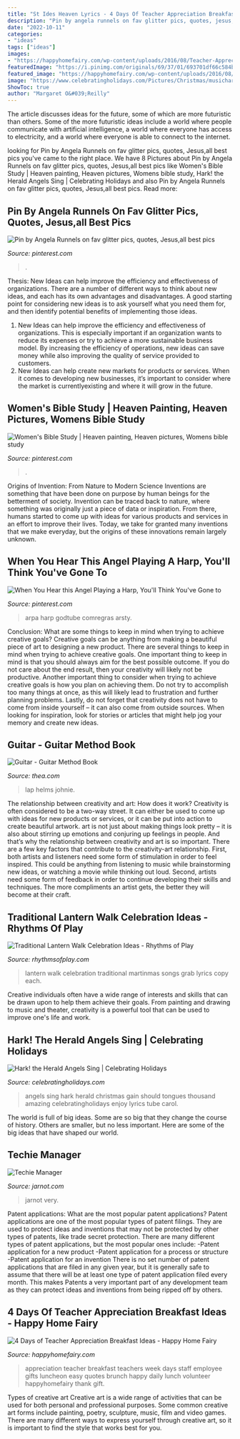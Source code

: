 ```yaml
---
title: "St Ides Heaven Lyrics - 4 Days Of Teacher Appreciation Breakfast Ideas"
description: "Pin by angela runnels on fav glitter pics, quotes, jesus,all best pics"
date: "2022-10-11"
categories:
- "ideas"
tags: ["ideas"]
images:
- "https://happyhomefairy.com/wp-content/uploads/2016/08/Teacher-Appreciation-Breakfast-Ideas-4-days-of-adorable-easy-ideas.jpg"
featuredImage: "https://i.pinimg.com/originals/69/37/01/693701df66c584b0e7709cf84cf2a2a9.jpg"
featured_image: "https://happyhomefairy.com/wp-content/uploads/2016/08/Teacher-Appreciation-Breakfast-Ideas-4-days-of-adorable-easy-ideas.jpg"
image: "https://www.celebratingholidays.com/Pictures/Christmas/musichark.jpg"
ShowToc: true
author: "Margaret O&#039;Reilly"
---
```



The article discusses ideas for the future, some of which are more futuristic than others. Some of the more futuristic ideas include a world where people communicate with artificial intelligence, a world where everyone has access to electricity, and a world where everyone is able to connect to the internet.

	

		
looking for Pin by Angela Runnels on fav glitter pics, quotes, Jesus,all best pics you've came to the right place. We have 8 Pictures about Pin by Angela Runnels on fav glitter pics, quotes, Jesus,all best pics like Women&#039;s Bible Study | Heaven painting, Heaven pictures, Womens bible study, Hark! the Herald Angels Sing | Celebrating Holidays and also Pin by Angela Runnels on fav glitter pics, quotes, Jesus,all best pics. Read more:
		
    
## Pin By Angela Runnels On Fav Glitter Pics, Quotes, Jesus,all Best Pics

<img loading=lazy src="https://i.pinimg.com/originals/69/37/01/693701df66c584b0e7709cf84cf2a2a9.jpg" onerror="this.onerror=null;this.src='https://tse4.mm.bing.net/th?id=OIP.jiUBDsUmPnYCj7TQmuQkeAHaJH&amp;pid=15.1';" alt="Pin by Angela Runnels on fav glitter pics, quotes, Jesus,all best pics">

_Source: pinterest.com_

>. 

	

Thesis:
New Ideas can help improve the efficiency and effectiveness of organizations.
There are a number of different ways to think about new ideas, and each has its own advantages and disadvantages. A good starting point for considering new ideas is to ask yourself what you need them for, and then identify potential benefits of implementing those ideas.
1) New Ideas can help improve the efficiency and effectiveness of organizations.  This is especially important if an organization wants to reduce its expenses or try to achieve a more sustainable business model. By increasing the efficiency of operations, new ideas can save money while also improving the quality of service provided to customers. 
2) New Ideas can help create new markets for products or services. When it comes to developing new businesses, it’s important to consider where the market is currentlyexisting and where it will grow in the future.

    
## Women&#039;s Bible Study | Heaven Painting, Heaven Pictures, Womens Bible Study

<img loading=lazy src="https://i.pinimg.com/originals/ce/57/66/ce5766870536e8959cbb95718aac776f.png" onerror="this.onerror=null;this.src='https://tse4.mm.bing.net/th?id=OIP.1vt4orgHV7xYTeMG9zUaNwHaFV&amp;pid=15.1';" alt="Women&#039;s Bible Study | Heaven painting, Heaven pictures, Womens bible study">

_Source: pinterest.com_

>. 

	

Origins of Invention: From Nature to Modern Science
Inventions are something that have been done on purpose by human beings for the betterment of society. Invention can be traced back to nature, where something was originally just a piece of data or inspiration. From there, humans started to come up with ideas for various products and services in an effort to improve their lives. Today, we take for granted many inventions that we make everyday, but the origins of these innovations remain largely unknown.

    
## When You Hear This Angel Playing A Harp, You&#039;ll Think You&#039;ve Gone To

<img loading=lazy src="https://i.pinimg.com/474x/66/37/cc/6637cc26111266bd3ef482cfa029be6a--christian-videos-christian-songs.jpg" onerror="this.onerror=null;this.src='https://tse3.mm.bing.net/th?id=OIP.fAhlol3CVU1ou0F25GYd5AAAAA&amp;pid=15.1';" alt="When You Hear this Angel Playing a Harp, You&#039;ll Think You&#039;ve Gone to">

_Source: pinterest.com_

>arpa harp godtube comregras arsty. 

	

Conclusion: What are some things to keep in mind when trying to achieve creative goals?
Creative goals can be anything from making a beautiful piece of art to designing a new product. There are several things to keep in mind when trying to achieve creative goals. One important thing to keep in mind is that you should always aim for the best possible outcome. If you do not care about the end result, then your creativity will likely not be productive. Another important thing to consider when trying to achieve creative goals is how you plan on achieving them. Do not try to accomplish too many things at once, as this will likely lead to frustration and further planning problems. Lastly, do not forget that creativity does not have to come from inside yourself – it can also come from outside sources. When looking for inspiration, look for stories or articles that might help jog your memory and create new ideas.

    
## Guitar - Guitar Method Book

<img loading=lazy src="https://i.ebayimg.com/00/s/NjAwWDQ1MA==/z/1~8AAOSwoydWqVoo/$_1.JPG" onerror="this.onerror=null;this.src='https://tse1.mm.bing.net/th?id=OIP._3tT8q2UNukz5LSspH1rDAAAAA&amp;pid=15.1';" alt="Guitar - Guitar Method Book">

_Source: thea.com_

>lap helms johnie. 

	

The relationship between creativity and art: How does it work?
Creativity is often considered to be a two-way street. It can either be used to come up with ideas for new products or services, or it can be put into action to create beautiful artwork. art is not just about making things look pretty – it is also about stirring up emotions and conjuring up feelings in people. And that’s why the relationship between creativity and art is so important.
There are a few key factors that contribute to the creativity-art relationship. First, both artists and listeners need some form of stimulation in order to feel inspired. This could be anything from listening to music while brainstorming new ideas, or watching a movie while thinking out loud. Second, artists need some form of feedback in order to continue developing their skills and techniques. The more compliments an artist gets, the better they will become at their craft.

    
## Traditional Lantern Walk Celebration Ideas - Rhythms Of Play

<img loading=lazy src="https://rhythmsofplay.com/wp-content/uploads/2020/10/Lantern-Walk-Celebration-pin9.jpg" onerror="this.onerror=null;this.src='https://tse2.mm.bing.net/th?id=OIP.jF5sQ6PNk7A8uAL44bYD5QHaM9&amp;pid=15.1';" alt="Traditional Lantern Walk Celebration Ideas - Rhythms of Play">

_Source: rhythmsofplay.com_

>lantern walk celebration traditional martinmas songs grab lyrics copy each. 

	

Creative individuals often have a wide range of interests and skills that can be drawn upon to help them achieve their goals. From painting and drawing to music and theater, creativity is a powerful tool that can be used to improve one's life and work.

    
## Hark! The Herald Angels Sing | Celebrating Holidays

<img loading=lazy src="https://www.celebratingholidays.com/Pictures/Christmas/musichark.jpg" onerror="this.onerror=null;this.src='https://tse1.mm.bing.net/th?id=OIP.JW8hhlF1sV7pV8DB3ErA1QHaGH&amp;pid=15.1';" alt="Hark! the Herald Angels Sing | Celebrating Holidays">

_Source: celebratingholidays.com_

>angels sing hark herald christmas gain should tongues thousand amazing celebratingholidays enjoy lyrics tube carol. 

	

The world is full of big ideas. Some are so big that they change the course of history. Others are smaller, but no less important. Here are some of the big ideas that have shaped our world.

    
## Techie Manager

<img loading=lazy src="http://www.jarnot.com/IMAGES/isabelle3_sm.jpg" onerror="this.onerror=null;this.src='https://tse3.mm.bing.net/th?id=OIP.xoCmbL0QozCpWAic-0-irwHaLH&amp;pid=15.1';" alt="Techie Manager">

_Source: jarnot.com_

>jarnot very. 

	

Patent applications: What are the most popular patent applications?
Patent applications are one of the most popular types of patent filings. They are used to protect ideas and inventions that may not be protected by other types of patents, like trade secret protection. 
 There are many different types of patent applications, but the most popular ones include: 
-Patent application for a new product 
-Patent application for a process or structure 
-Patent application for an invention 
There is no set number of patent applications that are filed in any given year, but it is generally safe to assume that there will be at least one type of patent application filed every month. This makes Patents a very important part of any development team as they can protect ideas and inventions from being ripped off by others.

    
## 4 Days Of Teacher Appreciation Breakfast Ideas - Happy Home Fairy

<img loading=lazy src="https://happyhomefairy.com/wp-content/uploads/2016/08/Teacher-Appreciation-Breakfast-Ideas-4-days-of-adorable-easy-ideas.jpg" onerror="this.onerror=null;this.src='https://tse4.mm.bing.net/th?id=OIP.xu8rDMXZcjommUTcEb6vdAHaO0&amp;pid=15.1';" alt="4 Days of Teacher Appreciation Breakfast Ideas - Happy Home Fairy">

_Source: happyhomefairy.com_

>appreciation teacher breakfast teachers week days staff employee gifts luncheon easy quotes brunch happy daily lunch volunteer happyhomefairy thank gift. 

	

Types of creative art
Creative art is a wide range of activities that can be used for both personal and professional purposes. Some common creative art forms include painting, poetry, sculpture, music, film and video games. There are many different ways to express yourself through creative art, so it is important to find the style that works best for you.

